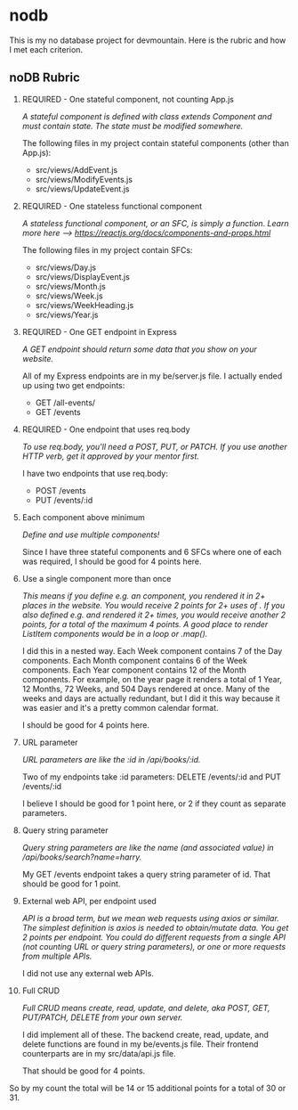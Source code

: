 # nodb

This is my no database project for devmountain. Here is the rubric and how I met each criterion.

## noDB Rubric
1. REQUIRED - One stateful component, not counting App.js

   *A stateful component is defined with class extends Component and must contain state. The state must be modified somewhere.*

   The following files in my project contain stateful components (other than App.js):

   + src/views/AddEvent.js
   + src/views/ModifyEvents.js
   + src/views/UpdateEvent.js

2. REQUIRED - One stateless functional component

   *A stateless functional component, or an SFC, is simply a function. Learn more here --> https://reactjs.org/docs/components-and-props.html*

   The following files in my project contain SFCs:

   + src/views/Day.js
   + src/views/DisplayEvent.js
   + src/views/Month.js
   + src/views/Week.js
   + src/views/WeekHeading.js
   + src/views/Year.js

3. REQUIRED - One GET endpoint in Express

   *A GET endpoint should return some data that you show on your website.*

   All of my Express endpoints are in my be/server.js file. I actually ended up using two get endpoints:
   
   + GET /all-events/
   + GET /events 

4. REQUIRED - One endpoint that uses req.body
   
   *To use req.body, you'll need a POST, PUT, or PATCH. If you use another HTTP verb, get it approved by your mentor first.*
   
   I have two endpoints that use req.body:
   
   + POST /events
   + PUT /events/:id
   
5. Each component above minimum
   
   *Define and use multiple components!*
   
   Since I have three stateful components and 6 SFCs where one of each was required, I should be good for 4 points here.
   
6. Use a single component more than once
   
   *This means if you define e.g. an <Icon> component, you rendered it in 2+ places in the website. You would receive 2 points for 2+ uses of <Icon>. If you also defined e.g. <ListItem> and rendered it 2+ times, you would receive another 2 points, for a total of the maximum 4 points. A good place to render ListItem components would be in a loop or .map().*
   
   I did this in a nested way. Each Week component contains 7 of the Day components. Each Month component contains 6 of the Week components. Each Year component contains 12 of the Month components. For example, on the year page it renders a total of 1 Year, 12 Months, 72 Weeks, and 504 Days rendered at once. Many of the weeks and days are actually redundant, but I did it this way because it was easier and it's a pretty common calendar format.
   
   I should be good for 4 points here.
   
7. URL parameter
   
   *URL parameters are like the :id in /api/books/:id.*
   
   Two of my endpoints take :id parameters: DELETE  /events/:id and PUT /events/:id
   
   I believe I should be good for 1 point here, or 2 if they count as separate parameters.
  
8. Query string parameter
   
   *Query string parameters are like the name (and associated value) in /api/books/search?name=harry.*
   
   My GET /events endpoint takes a query string parameter of id. That should be good for 1 point.
   
9. External web API, per endpoint used
   
   *API is a broad term, but we mean web requests using axios or similar. The simplest definition is axios is needed to obtain/mutate data. You get 2 points per endpoint. You could do different requests from a single API (not counting URL or query string parameters), or one or more requests from multiple APIs.*
   
   I did not use any external web APIs.
   
9. Full CRUD

   *Full CRUD means create, read, update, and delete, aka POST, GET, PUT/PATCH, DELETE from your own server.*
   
   I did implement all of these. The backend create, read, update, and delete functions are found in my be/events.js file. Their frontend counterparts are in my src/data/api.js file.
   
   That should be good for 4 points.
   
So by my count the total will be 14 or 15 additional points for a total of 30 or 31.
